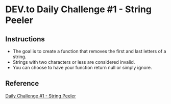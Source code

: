 # DEV.to Daily Challenge #1 - String Peeler 

## Instructions

- The goal is to create a function that removes the first and last letters of a string. 
- Strings with two characters or less are considered invalid. 
- You can choose to have your function return null or simply ignore. 

## Reference

 [Daily Challenge #1 - String Peeler ](https://dev.to/thepracticaldev/daily-challenge-1-string-peeler-4nep)
